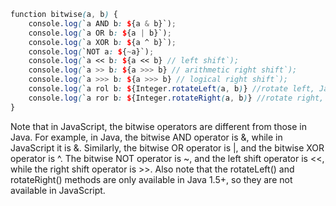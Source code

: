 ```scss
function bitwise(a, b) {
	console.log(`a AND b: ${a & b}`);
	console.log(`a OR b: ${a | b}`);
	console.log(`a XOR b: ${a ^ b}`);
	console.log(`NOT a: ${~a}`);
	console.log(`a << b: ${a << b} // left shift`);
	console.log(`a >> b: ${a >>> b} // arithmetic right shift`);
	console.log(`a >>> b: ${a >>> b} // logical right shift`);
	console.log(`a rol b: ${Integer.rotateLeft(a, b)} //rotate left, Java 1.5+`);
	console.log(`a ror b: ${Integer.rotateRight(a, b)} //rotate right, Java 1.5+`);
}
```
Note that in JavaScript, the bitwise operators are different from those in Java. For example, in Java, the bitwise AND operator is &, while in JavaScript it is &amp;. Similarly, the bitwise OR operator is |, and the bitwise XOR operator is ^. The bitwise NOT operator is ~, and the left shift operator is <<, while the right shift operator is >>.
Also note that the rotateLeft() and rotateRight() methods are only available in Java 1.5+, so they are not available in JavaScript.
